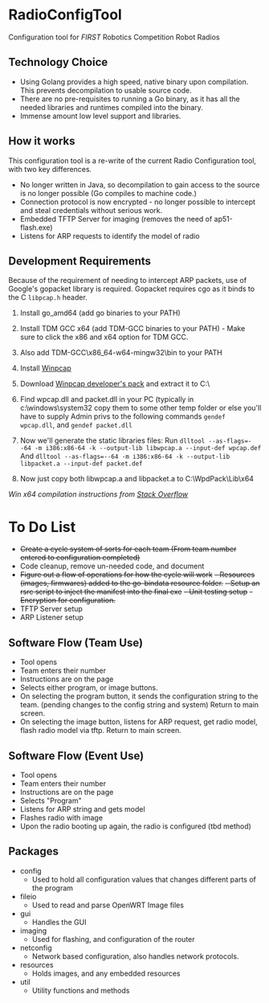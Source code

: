 # RadioConfigTool
Configuration tool for _FIRST_ Robotics Competition Robot Radios

## Technology Choice
- Using Golang provides a high speed, native binary upon compilation. This prevents decompilation to usable
source code.
- There are no pre-requisites to running a Go binary, as it has all the needed libraries and runtimes compiled
into the binary.
- Immense amount low level support and libraries. 

## How it works
This configuration tool is a re-write of the current Radio Configuration tool, with two key differences.
- No longer written in Java, so decompilation to gain access to the source is no longer possible (Go compiles to machine code.)
- Connection protocol is now encrypted - no longer possible to intercept and steal credentials without serious work.
- Embedded TFTP Server for imaging (removes the need of ap51-flash.exe)
- Listens for ARP requests to identify the model of radio

## Development Requirements

Because of the requirement of needing to intercept ARP packets, use of Google's gopacket library is required.
Gopacket requires cgo as it binds to the C `libpcap.h` header.

1. Install go_amd64 (add go binaries to your PATH)
2. Install TDM GCC x64 (add TDM-GCC binaries to your PATH) - Make sure to click the x86 and x64 option for TDM GCC. 
3. Also add TDM-GCC\x86_64-w64-mingw32\bin to your PATH
4. Install [Winpcap](https://www.winpcap.org/install/default.htm)
5. Download [Winpcap developer's pack](https://www.winpcap.org/devel.htm) and extract it to C:\
6. Find wpcap.dll and packet.dll in your PC (typically in c:\windows\system32
copy them to some other temp folder or else you'll have to supply Admin privs to the following commands
`gendef wpcap.dll`, and `gendef packet.dll`

7. Now we'll generate the static libraries files:
Run 
`dlltool --as-flags=--64 -m i386:x86-64 -k --output-lib libwpcap.a --input-def wpcap.def` 
And
`dlltool --as-flags=--64 -m i386:x86-64 -k --output-lib libpacket.a --input-def packet.def`

8. Now just copy both libwpcap.a and libpacket.a to C:\WpdPack\Lib\x64

_Win x64 compilation instructions from [Stack Overflow](https://stackoverflow.com/questions/38047858/compile-gopacket-on-windows-64bit)_


# To Do List

- ~~Create a cycle system of sorts for each team (From team number entered to configuration completed)~~
- Code cleanup, remove un-needed code, and document
- ~~Figure out a flow of operations for how the cycle will work~~
~~- Resources (images, firmwares) added to the go-bindata resource folder.~~
~~- Setup an rsrc script to inject the manifest into the final exe~~
~~- Unit testing setup~~
~~- Encryption for configuration.~~
- TFTP Server setup
- ARP Listener setup


## Software Flow (Team Use)

- Tool opens
- Team enters their number
- Instructions are on the page
- Selects either program, or image buttons.
- On selecting the program button, it sends the configuration string to the team. (pending changes to the config string and system) Return to main screen.
- On selecting the image button, listens for ARP request, get radio model, flash radio model via tftp. Return to main screen.

## Software Flow (Event Use)

- Tool opens
- Team enters their number
- Instructions are on the page
- Selects "Program"
- Listens for ARP string and gets model
- Flashes radio with image 
- Upon the radio booting up again, the radio is configured (tbd method)

## Packages

- config
  * Used to hold all configuration values that changes different parts of the program
- fileio
  * Used to read and parse OpenWRT Image files
- gui
  * Handles the GUI
- imaging
  * Used for flashing, and configuration of the router
- netconfig
  * Network based configuration, also handles network protocols.
- resources
  * Holds images, and any embedded resources
- util
  * Utility functions and methods